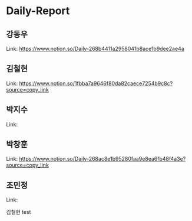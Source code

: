 # Daily-Report
## 강동우
Link: https://www.notion.so/Daily-268b4411a2958041b8ace1b9dee2ae4a

## 김철현
Link: https://www.notion.so/1fbba7a9646f80da82caece7254b9c8c?source=copy_link

## 박지수
Link:

## 박창훈
Link: https://www.notion.so/Daily-268ac8e1b95280faa9e8ea6fb48f4a3e?source=copy_link

## 조민정
Link:


김철현 test

